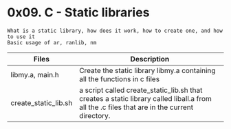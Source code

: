 # 0x09. C - Static libraries

    What is a static library, how does it work, how to create one, and how to use it
    Basic usage of ar, ranlib, nm


|Files |Description|
|----------|----------------------------------------------|
|libmy.a, main.h|Create the static library libmy.a containing all the functions in c files|
|create_static_lib.sh|a script called create_static_lib.sh that creates a static library called liball.a from all the .c files that are in the current directory.|
